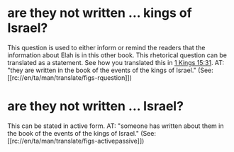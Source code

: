 # are they not written ... kings of Israel?

This question is used to either inform or remind the readers that the information about Elah is in this other book. This rhetorical question can be translated as a statement. See how you translated this in [1 Kings 15:31](../15/31.md). AT: "they are written in the book of the events of the kings of Israel." (See: [[rc://en/ta/man/translate/figs-rquestion]])

# are they not written ... Israel?

This can be stated in active form. AT: "someone has written about them in the book of the events of the kings of Israel." (See: [[rc://en/ta/man/translate/figs-activepassive]])

